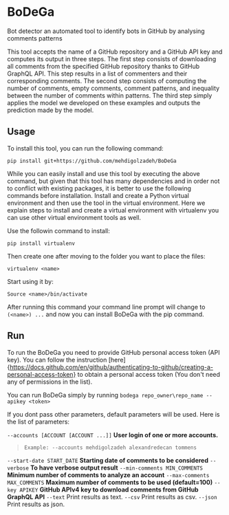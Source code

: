 # BoDeGa
Bot detector an automated tool to identify bots in GitHub by analysing comments patterns

This tool accepts the name of a GitHub repository and a GitHub API key and computes its output in three steps.
The first step consists of downloading all comments from the specified GitHub repository thanks to GitHub GraphQL API. This step results in a list of commenters and their corresponding comments.
The second step consists of computing the number of comments, empty comments, comment patterns, and inequality between the number of comments within patterns.
The third step simply applies the model we developed on these examples and outputs the prediction made by the model.


## Usage
To install this tool, you can run the following command:
```
pip install git+https://github.com/mehdigolzadeh/BoDeGa
```
While you can easily install and use this tool by executing the above command, but given that this tool has many dependencies and in order not to conflict with existing packages, it is better to use the following commands before installation. Install and create a Python virtual environment and then use the tool in the virtual environment. 
Here we explain steps to install and create a virtual environment with virtualenv you can use other virtual environment tools as well.

Use the followin command to install:
```
pip install virtualenv
```
Then create one after moving to the folder you want to place the files:
```
virtualenv <name>
```
Start using it by:
```
Source <name>/bin/activate
```
After running this command your command line prompt will change to `(<name>) ...` and now you can install BoDeGa with the pip command.

## Run 
To run the BoDeGa you need to provide GitHub personal access token (API key). You can follow the instruction [here]{https://docs.github.com/en/github/authenticating-to-github/creating-a-personal-access-token} to obtain a personal access token (You don't need any of permissions in the list).

You can run BoDeGa simply by running `bodega repo_owner\repo_name --apikey <token>`

If you dont pass other parameters, default parameters will be used. Here is the list of parameters:

`--accounts [ACCOUNT [ACCOUNT ...]]` 	**User login of one or more accounts.**
>     Example: --accounts mehdigolzadeh alexandredecan tommens

`--start-date START_DATE` 		**Starting date of comments to be considered**
`--verbose` 				**To have verbose output result**
`--min-comments MIN_COMMENTS` 		**Minimum number of comments to analyze an account**
`--max-comments MAX_COMMENTS` 		**Maximum number of comments to be used (default=100)**
`--key APIKEY` 				**GitHub APIv4 key to download comments from GitHub GraphQL API**
`--text`                	Print results as text.
`--csv`                		Print results as csv.
`--json`                	Print results as json.
